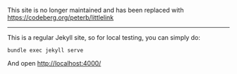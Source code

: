 This site is no longer maintained and has been replaced with https://codeberg.org/peterb/littlelink


----

This is a regular Jekyll site, so for local testing, you can simply do:

    bundle exec jekyll serve
    
And open [http://localhost:4000/](http://localhost:4000/)
